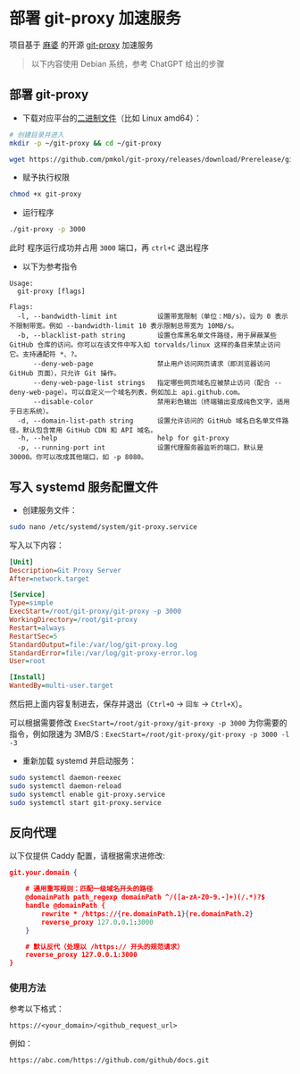 # 部署 git-proxy 加速服务

项目基于 [麻婆](https://github.com/pmkol) 的开源 [git-proxy](https://github.com/pmkol/git-proxy) 加速服务

> 以下内容使用 Debian 系统，参考 ChatGPT 给出的步骤

## 部署 git-proxy

* 下载对应平台的[二进制文件](https://github.com/pmkol/git-proxy/releases)（比如 Linux amd64）：

```bash
# 创建目录并进入
mkdir -p ~/git-proxy && cd ~/git-proxy

wget https://github.com/pmkol/git-proxy/releases/download/Prerelease/git-proxy-linux-amd64 -O git-proxy

```

* 赋予执行权限

```bash
chmod +x git-proxy
```

* 运行程序

```bash
./git-proxy -p 3000
```

此时 程序运行成功并占用 `3000` 端口，再 `ctrl+C` 退出程序

* 以下为参考指令

```shell
Usage:
  git-proxy [flags]

Flags:
  -l, --bandwidth-limit int          设置带宽限制（单位：MB/s）。设为 0 表示不限制带宽。例如 --bandwidth-limit 10 表示限制总带宽为 10MB/s。
  -b, --blacklist-path string        设置仓库黑名单文件路径，用于屏蔽某些 GitHub 仓库的访问。你可以在该文件中写入如 torvalds/linux 这样的条目来禁止访问它。支持通配符 *、?。
      --deny-web-page                禁止用户访问网页请求（即浏览器访问 GitHub 页面），只允许 Git 操作。
      --deny-web-page-list strings   指定哪些网页域名应被禁止访问（配合 --deny-web-page）。可以自定义一个域名列表，例如加上 api.github.com。
      --disable-color                禁用彩色输出（终端输出变成纯色文字，适用于日志系统）。
  -d, --domain-list-path string      设置允许访问的 GitHub 域名白名单文件路径。默认包含常用 GitHub CDN 和 API 域名。
  -h, --help                         help for git-proxy
  -p, --running-port int             设置代理服务器监听的端口，默认是 30000。你可以改成其他端口，如 -p 8080。
```

## 写入 systemd 服务配置文件

* 创建服务文件：

```bash
sudo nano /etc/systemd/system/git-proxy.service
```

写入以下内容：

```ini
[Unit]
Description=Git Proxy Server
After=network.target

[Service]
Type=simple
ExecStart=/root/git-proxy/git-proxy -p 3000
WorkingDirectory=/root/git-proxy
Restart=always
RestartSec=5
StandardOutput=file:/var/log/git-proxy.log
StandardError=file:/var/log/git-proxy-error.log
User=root

[Install]
WantedBy=multi-user.target
```

然后把上面内容复制进去，保存并退出（`Ctrl+O` → `回车` → `Ctrl+X`）。

可以根据需要修改 `ExecStart=/root/git-proxy/git-proxy -p 3000` 为你需要的指令，例如限速为 3MB/S : `ExecStart=/root/git-proxy/git-proxy -p 3000 -l -3`

* 重新加载 systemd 并启动服务：

```bash
sudo systemctl daemon-reexec
sudo systemctl daemon-reload
sudo systemctl enable git-proxy.service
sudo systemctl start git-proxy.service
```

## 反向代理

以下仅提供 Caddy 配置，请根据需求进修改:

```json
git.your.domain {

    # 通用重写规则：匹配一级域名开头的路径
    @domainPath path_regexp domainPath ^/([a-zA-Z0-9.-]+)(/.*)?$
    handle @domainPath {
        rewrite * /https://{re.domainPath.1}{re.domainPath.2}
        reverse_proxy 127.0.0.1:3000
    }

    # 默认反代（处理以 /https:// 开头的规范请求）
    reverse_proxy 127.0.0.1:3000
}
```

### 使用方法

参考以下格式：

`https://<your_domain>/<github_request_url>`

例如：

`https://abc.com/https://github.com/github/docs.git`
